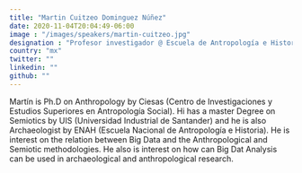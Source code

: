 ```yaml
---
title: "Martin Cuitzeo Dominguez Núñez"
date: 2020-11-04T20:04:49-06:00
image : "/images/speakers/martin-cuitzeo.jpg"
designation : "Profesor investigador @ Escuela de Antropología e Historia del Norte de México"
country: "mx"
twitter: ""
linkedin: ""
github: ""
---
```


Martín is Ph.D on Anthropology by Ciesas (Centro de Investigaciones y Estudios Superiores en Antropología Social). Hi has a master Degree on Semiotics by UIS (Universidad Industrial de Santander) and he is also Archaeologist by ENAH (Escuela Nacional de Antropología e Historia).  He is interest on the relation between Big Data and the  Anthropological and Semiotic methodologies. He also is interest on how can Big Dat Analysis can be used in archaeological and anthropological research.

